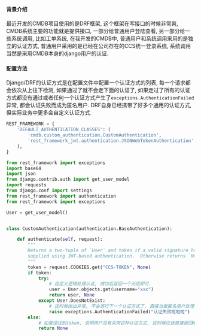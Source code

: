 #### 背景介绍

最近开发的CMDB项目使用的是DRF框架, 这个框架在写接口的时候非常爽, CMDB系统主要的功能就是提供接口, 一部分给普通用户登陆查看, 另一部分给一些系统调用, 比如工单系统, 在我开发的CMDB中, 普通用户和系统调用采用的是独立的认证方式, 普通用户采用的是已经在公司存在的CCS统一登录系统, 系统调用当然是采用CMDB本身的django用户的认证.

#### 配置方法

Django/DRF的认证方式是在配置文件中配置一个认证方式的列表, 每一个请求都会依次从上往下检测, 如果通过了就不会走下面的认证了, 如果走过了所有的认证方式都没有通过或者任何一个认证方式产生了`exceptions.AuthenticationFailed`异常, 都会认证失败而成为匿名用户. DRF自身已经携带了好多个通用的认证方式, 但实际业务中更多会自定义认证方式.

```python
REST_FRAMEWORK = {
    'DEFAULT_AUTHENTICATION_CLASSES': (
        'cmdb.custom_authentication.CustomAuthentication',
        'rest_framework_jwt.authentication.JSONWebTokenAuthentication',
    ),
}
```

```python
from rest_framework import exceptions
import base64
import json
from django.contrib.auth import get_user_model
import requests
from django.conf import settings
from rest_framework import authentication
from rest_framework import exceptions

User = get_user_model()


class CustomAuthentication(authentication.BaseAuthentication):

    def authenticate(self, request):
        """
        Returns a two-tuple of `User` and token if a valid signature has been
        supplied using JWT-based authentication.  Otherwise returns `None`.
        """
        token = request.COOKIES.get("CCS-TOKEN", None)
        if token:
            try:
                # 自定义逻辑处理认证, 成功后返回一个元组即可.
                user = User.objects.get(username="xxx")
                return user, None
            except User.DoesNotExist:
                # 这时候抛出异常, 不会进行下一个认证方式了, 直接当做匿名用户处理了
                raise exceptions.AuthenticationFailed("认证失败啦啦啦")      
        else:
            # 如果没找到token, 说明用户没有采用这种认证方式, 这时候应该直接返回None, 这样就会进行下一个认证方式
            return None

```
